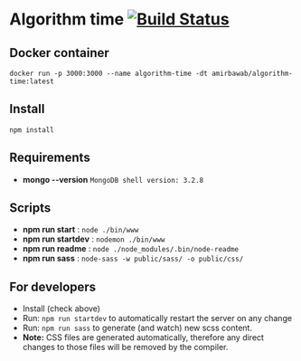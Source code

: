 # Algorithm time [![Build Status](https://travis-ci.org/SCS-Concordia/Algorithm-Time.svg?branch=master)](https://travis-ci.org/SCS-Concordia/Algorithm-Time)

## Docker container
```
docker run -p 3000:3000 --name algorithm-time -dt amirbawab/algorithm-time:latest
```

## Install

`npm install`

## Requirements
 - **mongo --version** `MongoDB shell version: 3.2.8`

## Scripts

 - **npm run start** : `node ./bin/www`
 - **npm run startdev** : `nodemon ./bin/www`
 - **npm run readme** : `node ./node_modules/.bin/node-readme`
 - **npm run sass** : `node-sass -w public/sass/ -o public/css/`

## For developers

 - Install (check above)
 - Run: `npm run startdev` to automatically restart the server on any change
 - Run: `npm run sass` to generate (and watch) new scss content. 
 - **Note:** CSS files are generated automatically, therefore any direct changes to those files will be removed by the compiler.
